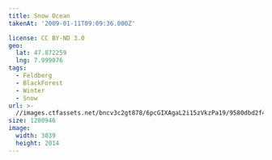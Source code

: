 ```yaml
---
title: Snow Ocean
takenAt: '2009-01-11T09:09:36.000Z'

license: CC BY-ND 3.0
geo:
  lat: 47.872259
  lng: 7.999076
tags:
  - Feldberg
  - BlackForest
  - Winter
  - Snow
url: >-
  //images.ctfassets.net/bncv3c2gt878/6pcGIXAgaL2i15zVkzPa19/9580dbd2f4190b893e84ac673d7d5948/snow-ocean_4343163745_o
size: 1280946
image:
  width: 3039
  height: 2014
---
```

